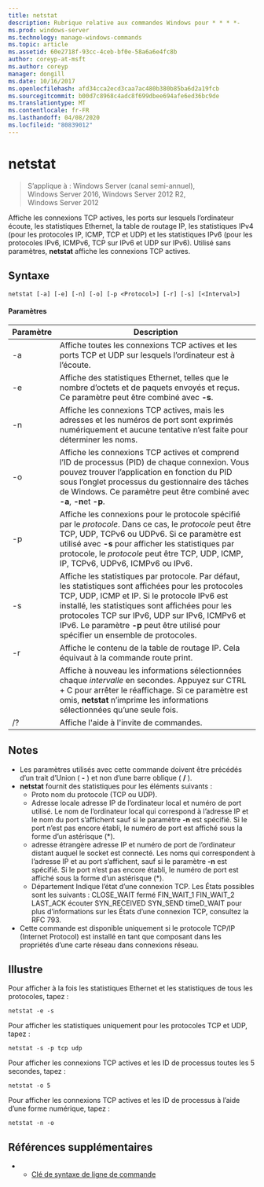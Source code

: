 ```yaml
---
title: netstat
description: Rubrique relative aux commandes Windows pour * * * *-
ms.prod: windows-server
ms.technology: manage-windows-commands
ms.topic: article
ms.assetid: 60e2718f-93cc-4ceb-bf0e-58a6a6e4fc8b
author: coreyp-at-msft
ms.author: coreyp
manager: dongill
ms.date: 10/16/2017
ms.openlocfilehash: afd34cca2ecd3caa7ac480b380b85ba6d2a19fcb
ms.sourcegitcommit: b00d7c8968c4adc8f699dbee694afe6ed36bc9de
ms.translationtype: MT
ms.contentlocale: fr-FR
ms.lasthandoff: 04/08/2020
ms.locfileid: "80839012"
---
```

# <a name="netstat"></a>netstat

>S’applique à : Windows Server (canal semi-annuel), Windows Server 2016, Windows Server 2012 R2, Windows Server 2012

Affiche les connexions TCP actives, les ports sur lesquels l’ordinateur écoute, les statistiques Ethernet, la table de routage IP, les statistiques IPv4 (pour les protocoles IP, ICMP, TCP et UDP) et les statistiques IPv6 (pour les protocoles IPv6, ICMPv6, TCP sur IPv6 et UDP sur IPv6). Utilisé sans paramètres, **netstat** affiche les connexions TCP actives. 

## <a name="syntax"></a>Syntaxe
```
netstat [-a] [-e] [-n] [-o] [-p <Protocol>] [-r] [-s] [<Interval>]
```

#### <a name="parameters"></a>Paramètres

|   Paramètre   |                                                                                                                                              Description                                                                                                                                              |
|---------------|-------------------------------------------------------------------------------------------------------------------------------------------------------------------------------------------------------------------------------------------------------------------------------------------------------|
|      -a       |                                                                                                   Affiche toutes les connexions TCP actives et les ports TCP et UDP sur lesquels l’ordinateur est à l’écoute.                                                                                                   |
|      -e       |                                                                                 Affiche des statistiques Ethernet, telles que le nombre d’octets et de paquets envoyés et reçus. Ce paramètre peut être combiné avec **-s**.                                                                                  |
|      -n       |                                                                               Affiche les connexions TCP actives, mais les adresses et les numéros de port sont exprimés numériquement et aucune tentative n’est faite pour déterminer les noms.                                                                               |
|      -o       |                          Affiche les connexions TCP actives et comprend l’ID de processus (PID) de chaque connexion. Vous pouvez trouver l’application en fonction du PID sous l’onglet processus du gestionnaire des tâches de Windows. Ce paramètre peut être combiné avec **-a**, **-n**et **-p**.                           |
| -p <Protocol> |               Affiche les connexions pour le protocole spécifié par le *protocole*. Dans ce cas, le *protocole* peut être TCP, UDP, TCPv6 ou UDPv6. Si ce paramètre est utilisé avec **-s** pour afficher les statistiques par protocole, le *protocole* peut être TCP, UDP, ICMP, IP, TCPv6, UDPv6, ICMPv6 ou IPv6.                |
|      -s       | Affiche les statistiques par protocole. Par défaut, les statistiques sont affichées pour les protocoles TCP, UDP, ICMP et IP. Si le protocole IPv6 est installé, les statistiques sont affichées pour les protocoles TCP sur IPv6, UDP sur IPv6, ICMPv6 et IPv6. Le paramètre **-p** peut être utilisé pour spécifier un ensemble de protocoles. |
|      -r       |                                                                                                     Affiche le contenu de la table de routage IP. Cela équivaut à la commande route print.                                                                                                     |
|  <Interval>   |                                                        Affiche à nouveau les informations sélectionnées chaque *intervalle* en secondes. Appuyez sur CTRL + C pour arrêter le réaffichage. Si ce paramètre est omis, **netstat** n’imprime les informations sélectionnées qu’une seule fois.                                                         |
|      /?       |                                                                                                                                 Affiche l'aide à l'invite de commandes.                                                                                                                                  |

## <a name="remarks"></a>Notes
-   Les paramètres utilisés avec cette commande doivent être précédés d’un trait d’Union ( **-** ) et non d’une barre oblique ( **/** ).
-   **netstat** fournit des statistiques pour les éléments suivants :
    -   Proto nom du protocole (TCP ou UDP).
    -   Adresse locale adresse IP de l’ordinateur local et numéro de port utilisé. Le nom de l’ordinateur local qui correspond à l’adresse IP et le nom du port s’affichent sauf si le paramètre **-n** est spécifié. Si le port n’est pas encore établi, le numéro de port est affiché sous la forme d’un astérisque (*).
    -   adresse étrangère adresse IP et numéro de port de l’ordinateur distant auquel le socket est connecté. Les noms qui correspondent à l’adresse IP et au port s’affichent, sauf si le paramètre **-n** est spécifié. Si le port n’est pas encore établi, le numéro de port est affiché sous la forme d’un astérisque (*).
    -   Département Indique l’état d’une connexion TCP. Les États possibles sont les suivants : CLOSE_WAIT fermé FIN_WAIT_1 FIN_WAIT_2 LAST_ACK écouter SYN_RECEIVED SYN_SEND timeD_WAIT pour plus d’informations sur les États d’une connexion TCP, consultez la RFC 793.
-   Cette commande est disponible uniquement si le protocole TCP/IP (Internet Protocol) est installé en tant que composant dans les propriétés d’une carte réseau dans connexions réseau.

## <a name="examples"></a><a name=BKMK_Examples></a>Illustre
Pour afficher à la fois les statistiques Ethernet et les statistiques de tous les protocoles, tapez :
```
netstat -e -s
```
Pour afficher les statistiques uniquement pour les protocoles TCP et UDP, tapez :
```
netstat -s -p tcp udp
```
Pour afficher les connexions TCP actives et les ID de processus toutes les 5 secondes, tapez :
```
netstat -o 5
```
Pour afficher les connexions TCP actives et les ID de processus à l’aide d’une forme numérique, tapez :
```
netstat -n -o
```

## <a name="additional-references"></a>Références supplémentaires
-   - [Clé de syntaxe de ligne de commande](command-line-syntax-key.md)
